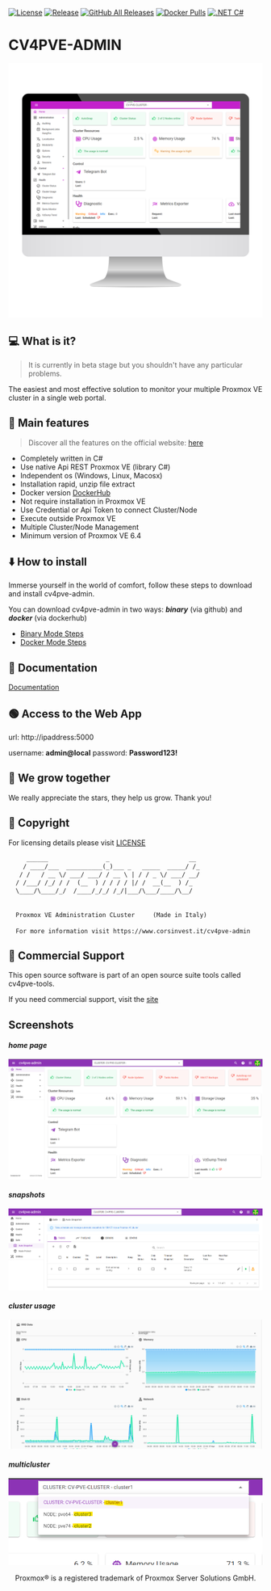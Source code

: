 [![License](https://img.shields.io/github/license/Corsinvest/cv4pve-admin.svg)](LICENSE)
[![Release](https://img.shields.io/github/release/Corsinvest/cv4pve-admin.svg)](https://github.com/Corsinvest/cv4pve-admin/releases/latest) 
[![GitHub All Releases](https://img.shields.io/github/downloads/Corsinvest/cv4pve-admin/total.svg)](https://github.com/Corsinvest/cv4pve-admin/releases)
[![Docker Pulls](https://img.shields.io/docker/pulls/corsinvest/cv4pve-admin)](https://hub.docker.com/r/corsinvest/cv4pve-admin)
[![.NET C#](https://img.shields.io/badge/.NET-C%23-blue)](https://docs.microsoft.com/en-us/dotnet/csharp/)

# CV4PVE-ADMIN

![image](https://raw.githubusercontent.com/Corsinvest/cv4pve-admin/main/src/Corsinvest.ProxmoxVE.Admin/wwwroot/doc/images/screenshot/modules/home/home-computerscreen.png)

## 💻 What is it?

> It is currently in beta stage but you shouldn't have any particular problems.

The easiest and most effective solution to monitor your multiple Proxmox VE cluster in a single web portal.


## 🚀 Main features

> Discover all the features on the official website: [here](https://corsinvest.it/cv4pve-admin-beta-download-features/)

* Completely written in C#
* Use native Api REST Proxmox VE (library C#)
* Independent os (Windows, Linux, Macosx)
* Installation rapid, unzip file extract
* Docker version [DockerHub](https://hub.docker.com/r/corsinvest/cv4pve-admin)
* Not require installation in Proxmox VE
* Use Credential or Api Token to connect Cluster/Node
* Execute outside Proxmox VE
* Multiple Cluster/Node Management
* Minimum version of Proxmox VE 6.4

## ⬇️ How to install

Immerse yourself in the world of comfort, follow these steps to download and install cv4pve-admin.

You can download cv4pve-admin in two ways: _**binary**_ (via github) and _**docker**_ (via dockerhub)

* [Binary Mode Steps](https://corsinvest.it/cv4pve-admin-beta-download-how-to-install-binary/)
* [Docker Mode Steps](https://corsinvest.it/cv4pve-admin-beta-download-how-to-install-docker/)


## 📙 Documentation

[Documentation](https://htmlpreview.github.io/?https://github.com/Corsinvest/cv4pve-admin/blob/main/src/Corsinvest.ProxmoxVE.Admin/wwwroot/doc/index.html)


## 🟢 Access to the Web App

url: http://ipaddress:5000

username: **admin@local**  password: **Password123!**


## 🌟 We grow together

We really appreciate the stars, they help us grow. Thank you!

## 📰 Copyright 

For licensing details please visit [LICENSE](LICENSE)

```text
     ______                _                      __
    / ____/___  __________(_)___ _   _____  _____/ /_
   / /   / __ \/ ___/ ___/ / __ \ | / / _ \/ ___/ __/
  / /___/ /_/ / /  (__  ) / / / / |/ /  __(__  ) /_
  \____/\____/_/  /____/_/_/ /_/|___/\___/____/\__/


  Proxmox VE Administration CLuster     (Made in Italy)

  For more information visit https://www.corsinvest.it/cv4pve-admin
```

## 🦺 Commercial Support

This open source software is part of an open source suite tools called cv4pve-tools.

If you need commercial support, visit the [site](https://www.corsinvest.it/cv4pve-admin)


## Screenshots

#### _home page_
![image](https://raw.githubusercontent.com/Corsinvest/cv4pve-admin/main/src/Corsinvest.ProxmoxVE.Admin/wwwroot/doc/images/screenshot/modules/home/homepage.png)
#### _snapshots_
![image](https://raw.githubusercontent.com/Corsinvest/cv4pve-admin/main/src/Corsinvest.ProxmoxVE.Admin/wwwroot/doc/images/screenshot/modules/autosnap/modules-safe-autosnap.png)
#### _cluster usage_
![image](https://raw.githubusercontent.com/Corsinvest/cv4pve-admin/main/src/Corsinvest.ProxmoxVE.Admin/wwwroot/doc/images/screenshot/modules/cluster-usage/by-costs3.png)
#### _multicluster_
![image](https://raw.githubusercontent.com/Corsinvest/cv4pve-admin/main/src/Corsinvest.ProxmoxVE.Admin/wwwroot/doc/images/screenshot/multicluster/multicluster-management.png)

<sub><div align="center"> Proxmox® is a registered trademark of Proxmox Server Solutions GmbH. </div></sub>
